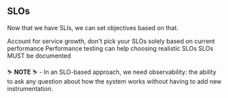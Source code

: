 ## SLOs
Now that we have SLIs, we can set objectives based on that. 

Account for service growth, don't pick your SLOs solely based on current performance
Performance testing can help choosing realistic SLOs
SLOs MUST be documented


<p class="tip">
⛷️ <b>NOTE</b> ⛷️ - In an SLO-based approach, we need observability: the ability to ask any question about how the system works without having to add new instrumentation.
</p>